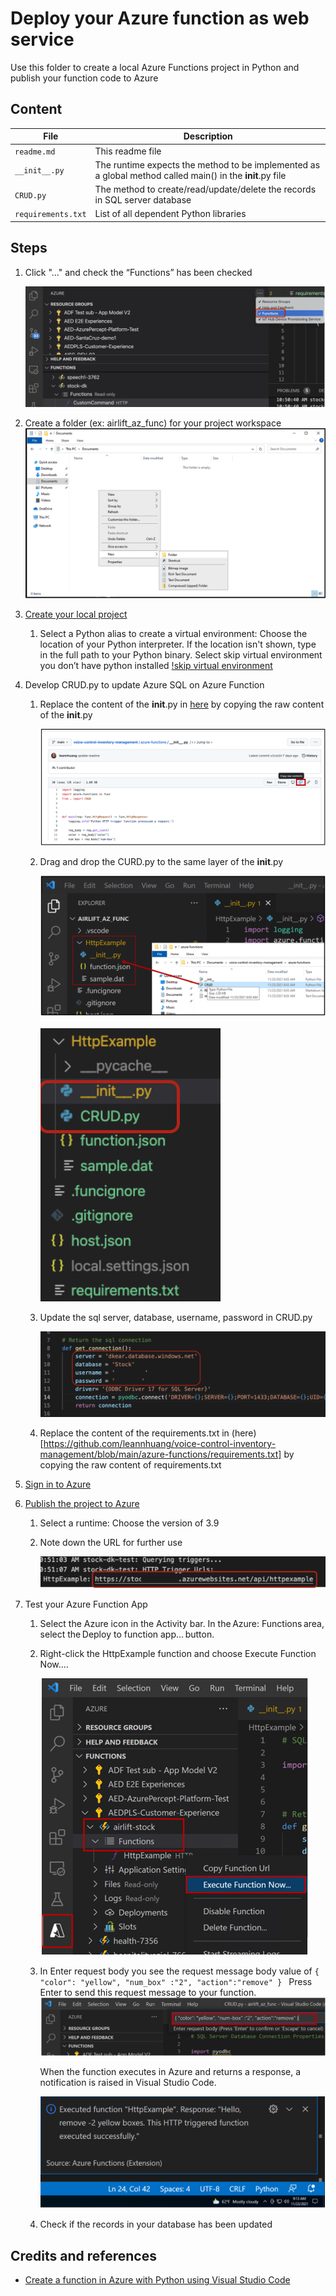 # Deploy your Azure function as web service
Use this folder to create a local Azure Functions project in Python and publish your function code to Azure

## Content
| File             | Description                                                   |
|-------------------------|---------------------------------------------------------------|
| `readme.md`             | This readme file                                              |
| `__init__.py`    | The runtime expects the method to be implemented as a global method called main() in the __init__.py file |
| `CRUD.py`    | The method to create/read/update/delete the records in SQL server database |
| `requirements.txt`    | List of all dependent Python libraries |

## Steps
1. Click "..." and check the “Functions” has been checked 
   
   ![azure-function](../docs/images/azure-function.png)

2.  Create a folder (ex: airlift_az_func) for your project workspace
   ![create a folder](../docs/images/create-a-folder.png)

3. [Create your local project](https://docs.microsoft.com/en-us/azure/azure-functions/create-first-function-vs-code-python#create-an-azure-functions-project)
   
   1. Select a Python alias to create a virtual environment: Choose the location of your Python interpreter. If the location isn't shown, type in the full path to your Python binary. Select skip virtual environment you don’t have python installed
   [!skip virtual environment](../docs/images/skip-vir-env.png)

4. Develop CRUD.py to update Azure SQL on Azure Function
   1. Replace the content of the __init__.py in [here](https://github.com/leannhuang/voice-control-inventory-management/blob/main/azure-functions/__init__.py) by copying the raw content of the __init__.py 
      
      ![copy the raw content](../docs/images/copy-raw-content.png)

   2. Drag and drop the CURD.py to the same layer of the __init__.py

      ![drag and drop](../docs/images/drag-and-drop.png)

      ![azure-function-hierarchy](../docs/images/hierarchy.png)

   3. Update the sql server, database, username, password in CRUD.py

      ![CRUD-info](../docs/images/CRUD-info.png)

   4. Replace the content of the requirements.txt in (here)[https://github.com/leannhuang/voice-control-inventory-management/blob/main/azure-functions/requirements.txt] by copying the raw content of requirements.txt

5. [Sign in to Azure](https://docs.microsoft.com/en-us/azure/azure-functions/create-first-function-vs-code-python#sign-in-to-azure)
6. [Publish the project to Azure](https://docs.microsoft.com/en-us/azure/azure-functions/create-first-function-vs-code-python#publish-the-project-to-azure)
   1. Select a runtime: Choose the version of 3.9 
   2. Note down the URL for further use
      
      ![azure-function-url](../docs/images/azure-function-url.png)

7. Test your Azure Function App
   1. Select the Azure icon in the Activity bar. In the Azure: Functions area, select the Deploy to function app... button.
   
   2. Right-click the HttpExample function and choose Execute Function Now....
   
      ![execute-function](../docs/images/execute-func.png)

   3. In Enter request body you see the request message body value of
            ```
            { "color": "yellow", "num_box" :"2", "action":"remove" } 
            ```
      Press Enter to send this request message to your function.
      ![enter-req-body](../docs/images/enter-req-body.png)
   
      When the function executes in Azure and returns a response, a notification is raised in Visual Studio Code.

      ![noticiation](../docs/images/notification.png)

   4. Check if the records in your database has been updated 


## Credits and references
- [Create a function in Azure with Python using Visual Studio Code](https://docs.microsoft.com/en-us/azure/azure-functions/create-first-function-vs-code-python#publish-the-project-to-azure) 

